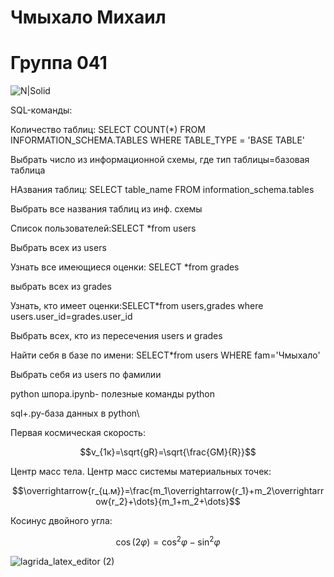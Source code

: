 # Чмыхало Михаил 
# Группа 041
![N|Solid](https://www.pngmart.com/files/8/Roger-Federer-PNG-Download-Image.png)

SQL-команды:


Количество таблиц: SELECT COUNT(*) FROM INFORMATION_SCHEMA.TABLES WHERE TABLE_TYPE = 'BASE TABLE'


Выбрать число из информационной схемы, где тип таблицы=базовая таблица


НАзвания таблиц: SELECT table_name FROM information_schema.tables


Выбрать все названия таблиц из инф. схемы


Список пользователей:SELECT *from users


Выбрать всех из users


Узнать все имеющиеся оценки:  SELECT *from grades


выбрать всех из grades


Узнать, кто имеет оценки:SELECT*from users,grades where users.user_id=grades.user_id


Выбрать всех, кто из пересечения users и grades


Найти себя в базе по имени: SELECT*from users WHERE fam='Чмыхало'


Выбрать себя из users по фамилии

python шпора.ipynb- полезные команды python

sql+.py-база данных в python\


 
 Первая космическая скорость:
 
 
 $$v_{1к}=\sqrt{gR}=\sqrt{\frac{GM}{R}}$$
 
 
 Центр масс тела. Центр масс системы материальных точек:
 
 
 $$\overrightarrow{r_{ц.м}}=\frac{m_1\overrightarrow{r_1}+m_2\overrightarrow{r_2}+\dots}{m_1+m_2+\dots}$$
 
 Косинус двойного угла:
 
 
 $$\cos (2\varphi) = \cos^2 \varphi - \sin^2 \varphi$$
 

![lagrida_latex_editor (2)](https://user-images.githubusercontent.com/114459378/200474922-726e54b0-9f8e-4b90-8981-e0a24c1fbb9c.png)
